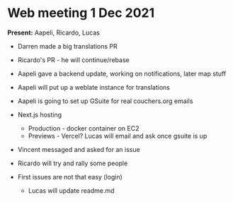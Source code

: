 # Web meeting 1 Dec 2021

**Present:** Aapeli, Ricardo, Lucas

- Darren made a big translations PR

- Ricardo's PR - he will continue/rebase

- Aapeli gave a backend update, working on notifications, later map stuff

- Aapeli will put up a weblate instance for translations

- Aapeli is going to set up GSuite for real couchers.org emails

- Next.js hosting
  - Production - docker container on EC2
  - Previews - Vercel? Lucas will email and ask once gsuite is up

- Vincent messaged and asked for an issue

- Ricardo will try and rally some people

- First issues are not that easy (login)
  - Lucas will update readme.md
